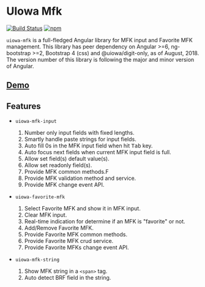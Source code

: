 # UIowa Mfk

[![Build Status](https://img.shields.io/travis/changhuixu/uiowa-mfk-project/master.svg?label=Travis%20CI&style=flat-square)](https://travis-ci.org/changhuixu/uiowa-mfk-project)
[![npm](https://img.shields.io/npm/v/@uiowa/uiowa-mfk.svg?style=flat-square)](https://www.npmjs.com/package/@uiowa/uiowa-mfk)

`uiowa-mfk` is a full-fledged Angular library for MFK input and Favorite MFK management. This library has peer dependency on Angular >=6, ng-bootstrap >=2, Bootstrap 4 (css) and @uiowa/digit-only, as of August, 2018. The version number of this library is following the major and minor version of Angular.

## [Demo](https://uiowa-mfk.firebaseapp.com)

## Features

- `uiowa-mfk-input`

  1. Number only input fields with fixed lengths.
  1. Smartly handle paste strings for input fields.
  1. Auto fill 0s in the MFK input field when hit <kbd>Tab</kbd> key.
  1. Auto focus next fields when current MFK input field is full.
  1. Allow set field(s) default value(s).
  1. Allow set readonly field(s).
  1. Provide MFK common methods.F
  1. Provide MFK validation method and service.
  1. Provide MFK change event API.

- `uiowa-favorite-mfk`

  1. Select Favorite MFK and show it in MFK input.
  1. Clear MFK input.
  1. Real-time indication for determine if an MFK is "favorite" or not.
  1. Add/Remove Favorite MFK.
  1. Provide Favorite MFK common methods.
  1. Provide Favorite MFK crud service.
  1. Provide Favorite MFKs change event API.

- `uiowa-mfk-string`

  1. Show MFK string in a `<span>` tag.
  1. Auto detect BRF field in the string.
